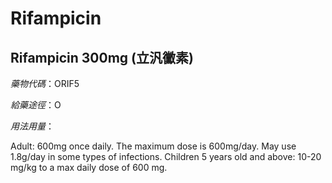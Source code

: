 # Rifampicin

## Rifampicin 300mg \(立汎黴素\)

_藥物代碼_：ORIF5

_給藥途徑_：O

_用法用量_：

Adult: 600mg once daily. The maximum dose is 600mg/day. May use 1.8g/day in some types of infections. Children 5 years old and above: 10-20 mg/kg to a max daily dose of 600 mg.

